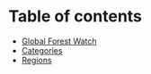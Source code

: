 # Table of contents

* [Global Forest Watch](README.md)
* [Categories](categories.md)
* [Regions](regions.md)